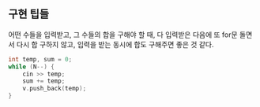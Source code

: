 ## 구현 팁들

어떤 수들을 입력받고, 그 수들의 합을 구해야 할 때, 다 입력받은 다음에 또 for문 돌면서 다시 합 구하지 않고, 입력을 받는 동시에 합도 구해주면 좋은 것 같다.

```c++
int temp, sum = 0;
while (N--) {
	cin >> temp;
	sum += temp;
	v.push_back(temp);
}
```

